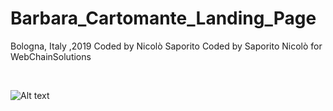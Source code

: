 # Barbara_Cartomante_Landing_Page
 Bologna, Italy ,2019 
 Coded by Nicolò Saporito Coded by Saporito Nicolò for WebChainSolutions
 
 </BR>
 
 
 ![Alt text](https://media.giphy.com/media/fYHn01qjHGlhLgRAtb/giphy.gif)
 
 
 
 </BR>
